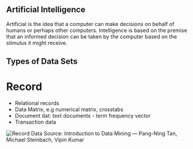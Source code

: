 ## Artificial Intelligence 
Artificial is the idea that a computer can make decisions on behalf of humans or perhaps other computers.
Intelligence is based on the premise that an informed decision can be taken by the computer based on the stimulus it might receive. 

## Types of Data Sets

# Record
- Relational records
- Data Matrix, e.g numerical matrix, crosstabs
- Document dat: text documents - term frequency vector
- Transaction data

![Record Data](https://miro.medium.com/max/1250/1*yYV016vKIBM_R2iSNaLufQ.png)
Source: Introduction to Data Mining — Pang-Ning Tan, Michael Steinbach, Vipin Kumar
